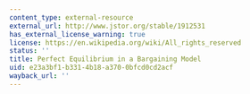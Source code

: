 ```yaml
---
content_type: external-resource
external_url: http://www.jstor.org/stable/1912531
has_external_license_warning: true
license: https://en.wikipedia.org/wiki/All_rights_reserved
status: ''
title: Perfect Equilibrium in a Bargaining Model
uid: e23a3bf1-b331-4b18-a370-0bfcd0cd2acf
wayback_url: ''
---
```


